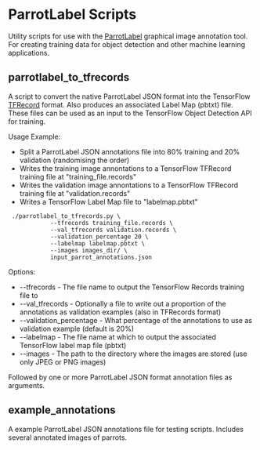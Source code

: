 # ParrotLabel Scripts

Utility scripts for use with the [ParrotLabel](https://github.com/InexplicableMagic/parrotlabel) graphical image annotation tool. For creating training data for object detection and other machine learning applications.

## parrotlabel_to_tfrecords

A script to convert the native ParrotLabel JSON format into the TensorFlow [TFRecord](https://www.tensorflow.org/tutorials/load_data/tfrecord) format. Also produces an associated Label Map (pbtxt) file. These files can be used as an input to the TensorFlow Object Detection API for training.

Usage Example:

* Split a ParrotLabel JSON annotations file into 80% training and 20% validation (randomising the order)
* Writes the training image annontations to a TensorFlow TFRecord training file at "training_file.records"
* Writes the validation image annontations to a TensorFlow TFRecord training file at "validation.records"
* Writes a TensorFlow Label Map file to "labelmap.pbtxt"

```
 ./parrotlabel_to_tfrecords.py \
			--tfrecords training_file.records \
			--val_tfrecords validation.records \
			--validation_percentage 20 \
			--labelmap labelmap.pbtxt \
			--images images_dir/ \
			input_parrot_annotations.json
```

Options:

* --tfrecords - The file name to output the TensorFlow Records training file to
* --val_tfrecords - Optionally a file to write out a proportion of the annotations as validation examples (also in TFRecords format)
* --validation_percentage - What percentage of the annotations to use as validation example (default is 20%)
* --labelmap - The file name at which to output the associated TensorFlow label map file (pbtxt)
* --images - The path to the directory where the images are stored (use only JPEG or PNG images)

Followed by one or more ParrotLabel JSON format annotation files as arguments.

## example_annotations

A example ParrotLabel JSON annotations file for testing scripts. Includes several annotated images of parrots.
